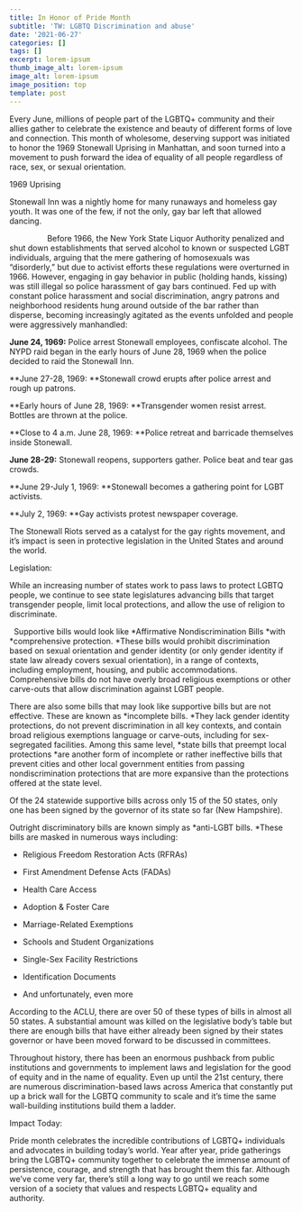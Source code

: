 ```yaml
---
title: In Honor of Pride Month
subtitle: 'TW: LGBTQ Discrimination and abuse'
date: '2021-06-27'
categories: []
tags: []
excerpt: lorem-ipsum
thumb_image_alt: lorem-ipsum
image_alt: lorem-ipsum
image_position: top
template: post
---
```

Every June, millions of people part of the LGBTQ+ community and their allies gather to celebrate the existence and beauty of different forms of love and connection. This month of wholesome, deserving support was initiated to honor the 1969 Stonewall Uprising in Manhattan, and soon turned into a movement to push forward the idea of equality of all people regardless of race, sex, or sexual orientation. 



1969 Uprising

Stonewall Inn was a nightly home for many runaways and homeless gay youth. It was one of the few, if not the only, gay bar left that allowed dancing.

                 Before 1966, the New York State Liquor Authority penalized and shut down establishments that served alcohol to known or suspected LGBT individuals, arguing that the mere gathering of homosexuals was “disorderly,” but due to activist efforts these regulations were overturned in 1966. However, engaging in gay behavior in public (holding hands, kissing) was still illegal so police harassment of gay bars continued. Fed up with constant police harassment and social discrimination, angry patrons and neighborhood residents hung around outside of the bar rather than disperse, becoming increasingly agitated as the events unfolded and people were aggressively manhandled:

**June 24, 1969:** Police arrest Stonewall employees, confiscate alcohol. The NYPD raid began in the early hours of June 28, 1969 when the police decided to raid the Stonewall Inn. 

**June 27-28, 1969: **Stonewall crowd erupts after police arrest and rough up patrons.

**Early hours of June 28, 1969: **Transgender women resist arrest. Bottles are thrown at the police.

**Close to 4 a.m. June 28, 1969: **Police retreat and barricade themselves inside Stonewall.

**June 28-29:** Stonewall reopens, supporters gather. Police beat and tear gas crowds.

**June 29-July 1, 1969: **Stonewall becomes a gathering point for LGBT activists.

**July 2, 1969: **Gay activists protest newspaper coverage.

The Stonewall Riots served as a catalyst for the gay rights movement, and it’s impact is seen in protective legislation in the United States and around the world.

Legislation: 

While an increasing number of states work to pass laws to protect LGBTQ people, we continue to see state legislatures advancing bills that target transgender people, limit local protections, and allow the use of religion to discriminate.

 	Supportive bills would look like *Affirmative Nondiscrimination Bills *with *comprehensive protection. *These bills would prohibit discrimination based on sexual orientation and gender identity (or only gender identity if state law already covers sexual orientation), in a range of contexts, including employment, housing, and public accommodations.  Comprehensive bills do not have overly broad religious exemptions or other carve-outs that allow discrimination against LGBT people.

There are also some bills that may look like supportive bills but are not effective. These are known as *incomplete bills. *They lack gender identity protections, do not prevent discrimination in all key contexts, and contain broad religious exemptions language or carve-outs, including for sex-segregated facilities. Among this same level, *state bills that preempt local protections *are another form of incomplete or rather ineffective bills that prevent cities and other local government entities from passing nondiscrimination protections that are more expansive than the protections offered at the state level. 

Of the 24 statewide supportive bills across only 15 of the 50 states, only one has been signed by the governor of its state so far (New Hampshire).

Outright discriminatory bills are known simply as *anti-LGBT bills. *These bills are masked in numerous ways including: 

*   Religious Freedom Restoration Acts (RFRAs)

*   First Amendment Defense Acts (FADAs)

*   Health Care Access

*   Adoption & Foster Care

*   Marriage-Related Exemptions

*   Schools and Student Organizations

*   Single-Sex Facility Restrictions

*   Identification Documents

*   And unfortunately, even more 

According to the ACLU, there are over 50 of these types of bills in almost all 50 states. A substantial amount was killed on the legislative body’s table but there are enough bills that have either already been signed by their states governor or have been moved forward to be discussed in committees. 

Throughout history, there has been an enormous pushback from public institutions and governments to implement laws and legislation for the good of equity and in the name of equality. Even up until the 21st century, there are numerous discrimination-based laws across America that constantly put up a brick wall for the LGBTQ community to scale and it’s time the same wall-building institutions build them a ladder. 

Impact Today:

Pride month celebrates the incredible contributions of LGBTQ+ individuals and advocates in building today’s world. Year after year, pride gatherings bring the LGBTQ+ community together to celebrate the immense amount of persistence, courage, and strength that has brought them this far. Although we’ve come very far, there’s still a long way to go until we reach some version of a society that values and respects LGBTQ+ equality and authority.
